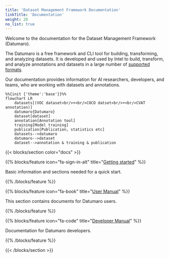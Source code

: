 ```yaml
---
title: 'Dataset Management Framework Documentation'
linkTitle: 'Documentation'
weight: 20
no_list: true
---
```


Welcome to the documentation for the Dataset Management Framework (Datumaro).

The Datumaro is a free framework and CLI tool for building, transforming,
and analyzing datasets.
It is developed and used by Intel to build, transform, and analyze annotations
and datasets in a large number of [supported formats](/docs/user-manual/supported-formats/).

Our documentation provides information for AI researchers, developers,
and teams, who are working with datasets and annotations.

<div class="text-center">

```mermaid
%%{init {'theme':'base'}}%%
flowchart LR
    datasets[(VOC dataset<br/>+<br/>COCO datset<br/>+<br/>CVAT annotation)]
    datumaro{Datumaro}
    dataset[dataset]
    annotation[Annotation tool]
    training[Model training]
    publication[Publication, statistics etc]
    datasets-->datumaro
    datumaro-->dataset
    dataset-->annotation & training & publication
```

</div>

<!--lint disable maximum-line-length-->
<section id="docs">

{{< blocks/section color="docs" >}}

{{% blocks/feature icon="fa-sign-in-alt" title="[Getting started](/docs/getting_started/)" %}}

Basic information and sections needed for a quick start.

{{% /blocks/feature %}}

{{% blocks/feature icon="fa-book" title="[User Manual](/docs/user-manual/)" %}}

This section contains documents for Datumaro users.

{{% /blocks/feature %}}

{{% blocks/feature icon="fa-code" title="[Developer Manual](/docs/developer_manual/)" %}}

Documentation for Datumaro developers.

{{% /blocks/feature %}}

{{< /blocks/section >}}

</section>
<!--lint enable maximum-line-length-->
